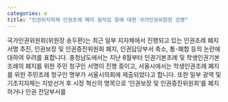 ```yaml
---
categories: e
title: "인권위지자체 인권조례 폐지 움직임 등에 대한 국가인권위원장 성명"
---
```

국가인권위원회(위원장 송두환)는 최근 일부 지자체에서 진행되고 있는 인권조례 폐지 서명 추진, 인권보장 및 인권증진위원회 폐지, 인권담당부서 축소, 통&#65381;폐합 등의 논란에 대하여 우려를 표합니다. 충청남도에서는 지난 8월부터 인권기본조례 및 학생인권기본조례의 폐지를 위한 주민 청구인 서명이 진행 중이고, 서울시에서는 학생인권조례 폐지를 위한 주민조례 청구인 명부가 서울시의회에 제출되었다고 합니다. 또한 일부 광역 및 기초지자체는 지방선거 후 시정 혁신의 명목으로 ‘인권보장 및 인권증진위원회’를 폐지하거나 인권 전담부서를